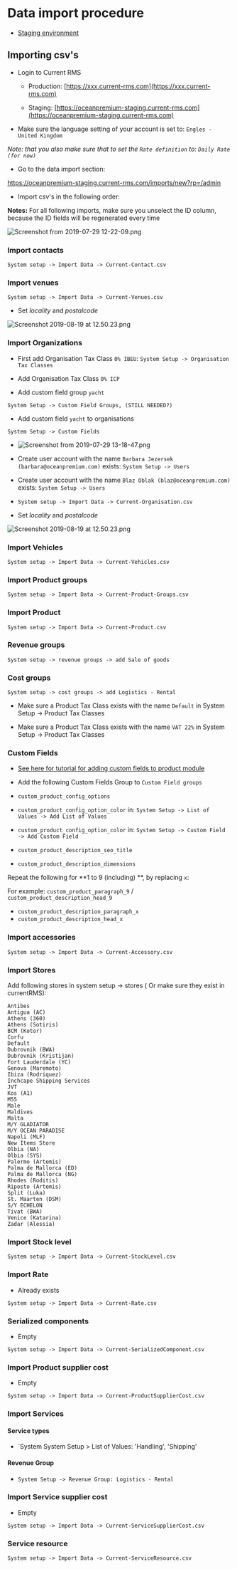 # Data import procedure

- [Staging environment](https://oceanpremium-staging.current-rms.com/)

## Importing csv's

- Login to Current RMS

    * Production: [https://xxx.current-rms.com](https://xxx.current-rms.com)

    * Staging: [https://oceanpremium-staging.current-rms.com](https://oceanpremium-staging.current-rms.com)

- Make sure the language setting of your account is set to: `Engles - United Kingdom`

_Note: that you also make sure that to set the `Rate definition` to: `Daily Rate (for now)`_

- Go to the data import section:

https://oceanpremium-staging.current-rms.com/imports/new?rp=/admin

- Import csv's in the following order:

**Notes:**
For all following imports, make sure you unselect the ID column, because the ID fields will be regenerated every time

![Screenshot from 2019-07-29 12-22-09.png](https://bitbucket.org/repo/qEd965M/images/2126575434-Screenshot%20from%202019-07-29%2012-22-09.png)

### Import contacts

`System setup -> Import Data -> Current-Contact.csv`

### Import venues

`System setup -> Import Data -> Current-Venues.csv`

- Set _locality_ and _postalcode_

![Screenshot 2019-08-19 at 12.50.23.png](https://bitbucket.org/repo/qEd965M/images/2414019052-Screenshot%202019-08-19%20at%2012.50.23.png)

### Import Organizations

- First add Organisation Tax Class `0% IBEU`:
  `System Setup -> Organisation Tax Classes`

- Add Organisation Tax Class `0% ICP`

- Add custom field group `yacht`

`System Setup -> Custom Field Groups, (STILL NEEDED?)`

- Add custom field `yacht` to organisations

`System Setup -> Custom Fields`

* ![Screenshot from 2019-07-29 13-18-47.png](https://bitbucket.org/repo/qEd965M/images/35234584-Screenshot%20from%202019-07-29%2013-18-47.png)

- Create user account with the name `Barbara Jezersek (barbara@oceanpremium.com)` exists: 
`System Setup -> Users`

- Create user account with the name `Blaz Oblak (blaz@oceanpremium.com)` exists: `System Setup -> Users`

- `System setup -> Import Data -> Current-Organisation.csv`

- Set _locality_ and _postalcode_

![Screenshot 2019-08-19 at 12.50.23.png](https://bitbucket.org/repo/qEd965M/images/2414019052-Screenshot%202019-08-19%20at%2012.50.23.png)

### Import Vehicles

`System setup -> Import Data -> Current-Vehicles.csv`

### Import Product groups

`System setup -> Import Data -> Current-Product-Groups.csv`

### Import Product 

`System setup -> Import Data -> Current-Product.csv`

### Revenue groups 

`System setup -> revenue groups -> add Sale of goods` 

### Cost groups

`System setup -> cost groups -> add Logistics - Rental`

- Make sure a Product Tax Class exists with the name `Default` in System Setup -> Product Tax Classes

- Make sure a Product Tax Class exists with the name `VAT 22%` in System Setup -> Product Tax Classes


### Custom Fields

- [See here for tutorial for adding custom fields to product module](https://bitbucket.org/oceanpremium/ocean-premium-api/wiki/Product%20descriptions)

- Add the following Custom Fields Group to `Custom Field groups`

 * `custom_product_config_options`

 * `custom_product_config_option_color` in: `System Setup -> List of Values -> Add List of Values`

 * `custom_product_config_option_color` in: `System Setup -> Custom Field -> Add Custom Field`

 * `custom_product_description_seo_title`

 * `custom_product_description_dimensions`

Repeat the following for **1 to 9 (including) **, by replacing `x`:

For example: `custom_product_paragraph_9` / `custom_product_description_head_9`

 * `custom_product_description_paragraph_x`
 * `custom_product_description_head_x`


### Import accessories

`System setup -> Import Data -> Current-Accessory.csv`

### Import Stores

Add following stores in system setup -> stores ( Or make sure they exist in currentRMS):

```
Antibes
Antigua (AC)
Athens (360)
Athens (Sotiris)
BCM (Kotor)
Corfu
Default
Dubrovnik (BWA)
Dubrovnik (Kristijan)
Fort Lauderdale (YC)
Genova (Maremoto)
Ibiza (Rodriquez)
Inchcape Shipping Services
JVT
Kos (A1)
M55
Male
Maldives
Malta
M/Y GLADIATOR
M/Y OCEAN PARADISE
Napoli (MLF)
New Items Store
Olbia (NA)
Olbia (SYS)
Palermo (Artemis)
Palma de Mallorca (ED)
Palma de Mallorca (NG)
Rhodes (Roditis)
Riposto (Artemis)
Split (Luka)
St. Maarten (DSM)
S/Y ECHELON
Tivat (BWA)
Venice (Katarina)
Zadar (Alessia)
```

### Import Stock level

`System setup -> Import Data -> Current-StockLevel.csv`


### Import Rate

- Already exists

`System setup -> Import Data -> Current-Rate.csv`


### Serialized components

- Empty

`System setup -> Import Data -> Current-SerializedComponent.csv`


### Import Product supplier cost


- Empty

`System setup -> Import Data -> Current-ProductSupplierCost.csv`


### Import Services 

#### Service types

-  `System System Setup > List of Values: 'Handling', 'Shipping'

#### Revenue Group

-  `System Setup -> Revenue Group: Logistics - Rental`

### Import Service supplier cost

- Empty

`System setup -> Import Data -> Current-ServiceSupplierCost.csv`

### Service resource

`System setup -> Import Data -> Current-ServiceResource.csv`